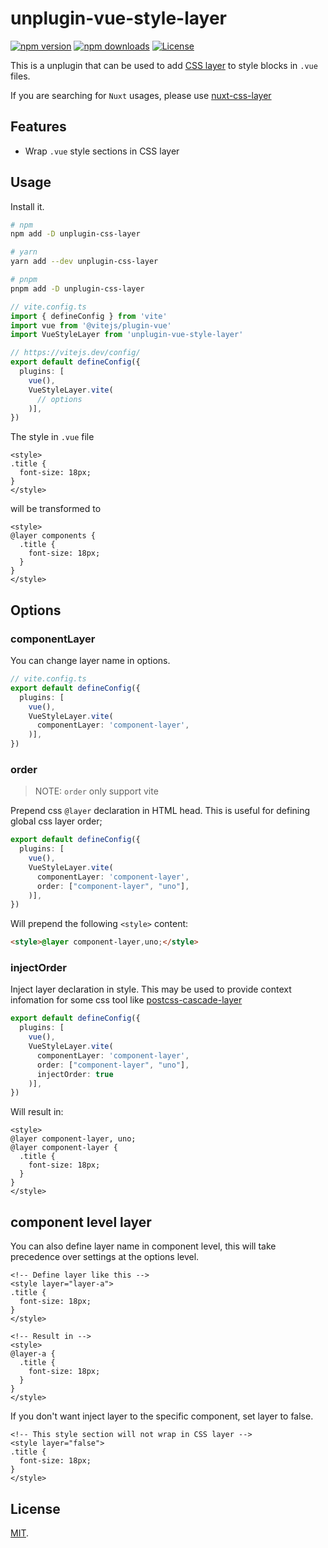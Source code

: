# unplugin-vue-style-layer
[![npm version][npm-version-src]][npm-version-href]
[![npm downloads][npm-downloads-src]][npm-downloads-href]
[![License][license-src]][license-href]

This is a unplugin that can be used to add [CSS layer](https://developer.mozilla.org/en-US/docs/Web/CSS/@layer) to style blocks in `.vue` files.

If you are searching for `Nuxt` usages, please use [nuxt-css-layer](https://github.com/shunnNet/vue-style-layer/tree/main/packages/nuxt-css-layer#readme)

## Features
- Wrap `.vue` style sections in CSS layer

## Usage
Install it.
```sh
# npm
npm add -D unplugin-css-layer

# yarn
yarn add --dev unplugin-css-layer

# pnpm
pnpm add -D unplugin-css-layer
```

```ts
// vite.config.ts
import { defineConfig } from 'vite'
import vue from '@vitejs/plugin-vue'
import VueStyleLayer from 'unplugin-vue-style-layer'

// https://vitejs.dev/config/
export default defineConfig({
  plugins: [
    vue(), 
    VueStyleLayer.vite(
      // options
    )],
})

```

The style in `.vue` file

```vue
<style>
.title {
  font-size: 18px;
}
</style>
```

will be transformed to

```vue
<style>
@layer components {
  .title {
    font-size: 18px;
  }
}
</style>
```

## Options

### componentLayer
You can change layer name in options.

```ts
// vite.config.ts
export default defineConfig({
  plugins: [
    vue(), 
    VueStyleLayer.vite(
      componentLayer: 'component-layer',
    )],
})
```

### order
> NOTE: `order` only support vite

Prepend css `@layer` declaration in HTML head. This is useful for defining global css layer order;

```ts
export default defineConfig({
  plugins: [
    vue(), 
    VueStyleLayer.vite(
      componentLayer: 'component-layer',
      order: ["component-layer", "uno"],
    )],
})
```

Will prepend the following `<style>` content:

```html
<style>@layer component-layer,uno;</style>
```


### injectOrder
Inject layer declaration in style. This may be used to provide context infomation for some css tool like [postcss-cascade-layer](https://www.npmjs.com/package/@csstools/postcss-cascade-layers)

```ts
export default defineConfig({
  plugins: [
    vue(), 
    VueStyleLayer.vite(
      componentLayer: 'component-layer',
      order: ["component-layer", "uno"],
      injectOrder: true
    )],
})
```

Will result in:

```vue
<style>
@layer component-layer, uno;
@layer component-layer {
  .title {
    font-size: 18px;
  }
}
</style>
```

## component level layer
You can also define layer name in component level, this will take precedence over settings at the options level.

```vue
<!-- Define layer like this -->
<style layer="layer-a">
.title {
  font-size: 18px;
}
</style>

<!-- Result in -->
<style>
@layer-a {
  .title {
    font-size: 18px;
  }
}
</style>
```

If you don't want inject layer to the specific component, set layer to false.

```vue
<!-- This style section will not wrap in CSS layer -->
<style layer="false">
.title {
  font-size: 18px;
}
</style>
```

## License

[MIT](LICENSE).

<!-- Badges -->
[npm-version-src]: https://img.shields.io/npm/v/unplugin-vue-style-layer/latest.svg?style=flat&colorA=18181B&colorB=28CF8D
[npm-version-href]: https://npmjs.com/package/unplugin-vue-style-layer

[npm-downloads-src]: https://img.shields.io/npm/dm/unplugin-vue-style-layer.svg?style=flat&colorA=18181B&colorB=28CF8D
[npm-downloads-href]: https://npmjs.com/package/unplugin-vue-style-layer

[license-src]: https://img.shields.io/npm/l/unplugin-vue-style-layer.svg?style=flat&colorA=18181B&colorB=28CF8D
[license-href]: https://npmjs.com/package/unplugin-vue-style-layer
